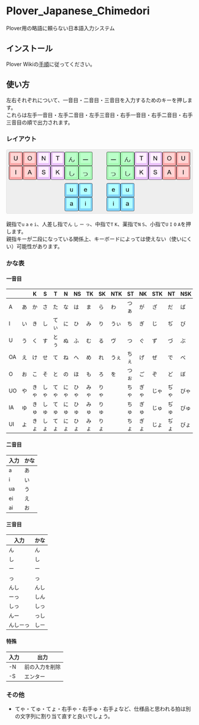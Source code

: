 # Plover_Japanese_Chimedori

Plover用の略語に頼らない日本語入力システム

## インストール
Plover Wikiの[手順](https://plover.wiki/index.php/Plugins#Plugins_not_on_PyPI)に従ってください。

## 使い方
左右それぞれについて、一音目・二音目・三音目を入力するためのキーを押します。  
これらは左手一音目・左手二音目・左手三音目・右手一音目・右手二音目・右手三音目の順で出力されます。

### レイアウト
![レイアウト図](chimedori-keyboard-layout.png)

親指で`u` `a` `e` `i`、人差し指で`ん` `し` `ー` `っ`、中指で`T` `K`、薬指で`N` `S`、小指で`U` `I` `O` `A`を押します。  
親指キーが二段になっている関係上、キーボードによっては使えない（使いにくい）可能性があります。

### かな表
#### 一音目
| | |K|S|T|N|NS|TK|SK|NTK|ST|NK|STK|NT|NSK|NST|NSTK|
|-|-|-|-|-|-|--|--|--|---|--|--|---|--|---|---|----|
|A|あ|か|さ|た|な|は|ま|ら|わ|つぁ|が|ざ|だ|ば|ぱ|ぁ|
|I|い|き|し|てぃ|に|ひ|み|り|うぃ|ち|ぎ|じ|ぢ|び|ぴ|ぃ|
|U|う|く|す|とぅ|ぬ|ふ|む|る|ヴ|つ|ぐ|ず|づ|ぶ|ぷ|ぇ|
|OA|え|け|せ|て|ね|へ|め|れ|うぇ|ちぇ|げ|ぜ|で|べ|ぺ|ぇ|
|O|お|こ|そ|と|の|ほ|も|ろ|を|つぉ|ご|ぞ|ど|ぼ|ぽ|ぉ|
|UO|や|きゃ|しゃ|てゃ|にゃ|ひゃ|みゃ|りゃ||ちゃ|ぎゃ|じゃ|ぢゃ|びゃ|ぴゃ|ゃ|
|IA|ゆ|きゅ|しゅ|てゅ|にゅ|ひゅ|みゅ|りゅ||ちゅ|ぎゅ|じゅ|ぢゅ|びゅ|ぴゅ|ゅ|
|UI|よ|きょ|しょ|てょ|にょ|ひょ|みょ|りょ||ちょ|ぎょ|じょ|ぢょ|びょ|ぴょ|ょ|

#### 二音目
|入力|かな|
|-|-|
|a|あ|
|i|い|
|ua|う|
|ei|え|
|ai|お|

#### 三音目
|入力|かな|
|-|-|
|ん|ん|
|し|し|
|ー|ー|
|っ|っ|
|んし|んし|
|ーっ|しん|
|しっ|しっ|
|んー|っし|
|んしーっ|しー|

#### 特殊
|入力|出力|
|----|----|
| -N |前の入力を削除|
| -S |エンター|


### その他
- てゃ・てゅ・てょ・右手ゃ・右手ゅ・右手ょなど、仕様品と思われる拍は別の文字列に割り当て直すと良いでしょう。
